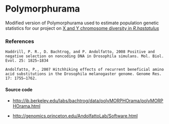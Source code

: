 # Polymorphurama

Modified version of Polymorphurama used to estimate population genetic statistics for our project on [X and Y chromosome diversity in _R.hastatulus_](https://github.com/houghjosh/XYdiversity)

### References

	Haddrill, P. R., D. Bachtrog, and P. Andolfatto, 2008 Positive and negative selection on noncoding DNA in Drosophila simulans. Mol. Biol. Evol. 25: 1825–1834

    Andolfatto, P., 2007 Hitchhiking effects of recurrent beneficial amino acid substitutions in the Drosophila melanogaster genome. Genome Res. 17: 1755–1762.


#### Source code
- http://ib.berkeley.edu/labs/bachtrog/data/polyMORPHOrama/polyMORPHOrama.html

- http://genomics.princeton.edu/AndolfattoLab/Software.html
